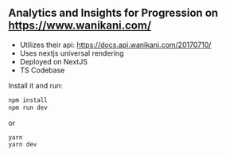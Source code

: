 ## Analytics and Insights for Progression on https://www.wanikani.com/

- Utilizes their api: https://docs.api.wanikani.com/20170710/
- Uses nextjs universal rendering
- Deployed on NextJS
- TS Codebase

Install it and run:

```sh
npm install
npm run dev
```

or

```sh
yarn
yarn dev
```
